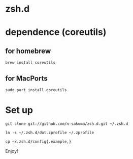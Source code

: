 zsh.d
=====


# dependence (coreutils)

## for homebrew

```
brew install coreutils
```

## for MacPorts

```
sudo port install coreutils
```

# Set up

```
git clone git://github.com/n-sakuma/zsh.d.git ~/.zsh.d

ln -s ~/.zsh.d/dot.zprofile ~/.zprofile

cp ~/.zsh.d/config{.example,}
```

Enjoy!
